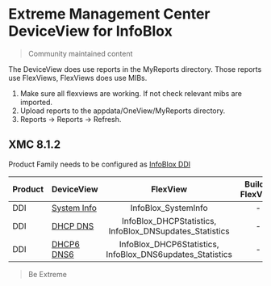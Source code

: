 # Extreme Management Center DeviceView for InfoBlox
>Community maintained content

The DeviceView does use reports in the MyReports directory. Those reports use FlexViews, FlexViews does use MIBs.

1. Make sure all flexviews are working. If not check relevant mibs are imported.
2. Upload reports to the appdata/OneView/MyReports directory.
3. Reports -> Reports -> Refresh.

## XMC 8.1.2

Product Family needs to be configured as [InfoBlox DDI](sample/VendorProfile-InfoBlox.png?raw=true)

| Product  | DeviceView   | FlexView   | Buildin FlexView | Example   |
| -------- | ------------ |:----------:|:----------------:| --------- |
| DDI |[System Info](xml/DeviceViewInfoBloxSystem.xml)|InfoBlox_SystemInfo| - |[png](sample/DeviceViewInfoBloxSystem.png?raw=true)|
| DDI |[DHCP DNS](xml/DeviceViewInfoBloxDHCP.xml)|InfoBlox_DHCPStatistics, InfoBlox_DNSupdates_Statistics| - |[png](sample/DeviceViewInfoBloxDHCP.png?raw=true)|
| DDI |[DHCP6 DNS6](xml/DeviceViewInfoBloxDHCP6.xml)|InfoBlox_DHCP6Statistics, InfoBlox_DNS6updates_Statistics| - |[png](sample/DeviceViewInfoBloxDHCP6.png?raw=true)|

>Be Extreme